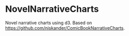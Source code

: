 # NovelNarrativeCharts
Novel narrative charts using d3. Based on https://github.com/niskander/ComicBookNarrativeCharts.
